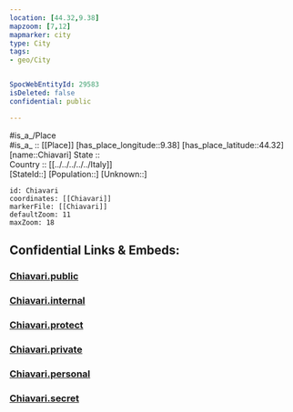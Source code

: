 ```yaml
---
location: [44.32,9.38] 
mapzoom: [7,12] 
mapmarker: city 
type: City
tags:
- geo/City


SpocWebEntityId: 29583
isDeleted: false
confidential: public

---
```

#is_a_/Place  
#is_a_ :: [[Place]] 
[has_place_longitude::9.38] 
[has_place_latitude::44.32] 
[name::Chiavari] 
State ::  
Country :: [[../../../../../Italy]]  
[StateId::] 
[Population::] 
[Unknown::] 


```leaflet
id: Chiavari
coordinates: [[Chiavari]] 
markerFile: [[Chiavari]] 
defaultZoom: 11 
maxZoom: 18
```


## Confidential Links & Embeds: 

### [Chiavari.public](/_public/\Earth\Continent\Europe\Europe~South\Italy\regions~Italy\Liguria\Genova.Province\CityChiavari.public.md) 

### [Chiavari.internal](/_internal/\Earth\Continent\Europe\Europe~South\Italy\regions~Italy\Liguria\Genova.Province\CityChiavari.internal.md) 

### [Chiavari.protect](/_protect/\Earth\Continent\Europe\Europe~South\Italy\regions~Italy\Liguria\Genova.Province\CityChiavari.protect.md) 

### [Chiavari.private](/_private/\Earth\Continent\Europe\Europe~South\Italy\regions~Italy\Liguria\Genova.Province\CityChiavari.private.md) 

### [Chiavari.personal](/_personal/\Earth\Continent\Europe\Europe~South\Italy\regions~Italy\Liguria\Genova.Province\CityChiavari.personal.md) 

### [Chiavari.secret](/_secret/\Earth\Continent\Europe\Europe~South\Italy\regions~Italy\Liguria\Genova.Province\CityChiavari.secret.md)

